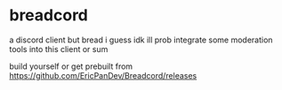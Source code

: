 # breadcord
a discord client but bread i guess
idk ill prob integrate some moderation tools into this client or sum

build yourself or get prebuilt from https://github.com/EricPanDev/Breadcord/releases